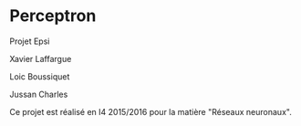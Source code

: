 # Perceptron

Projet Epsi

Xavier Laffargue

Loic Boussiquet

Jussan Charles

Ce projet est réalisé en I4 2015/2016 pour la matière "Réseaux neuronaux".


